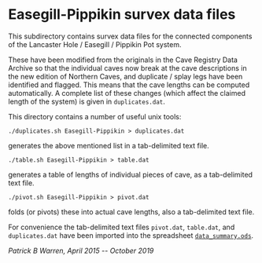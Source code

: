 # Easegill-Pippikin survex data files

This subdirectory contains survex data files for the connected
components of the Lancaster Hole / Easegill / Pippikin Pot system.

These have been modified from the originals in the Cave Registry Data
Archive so that the individual caves now break at the cave
descriptions in the new edition of Northern Caves, and duplicate /
splay legs have been identified and flagged.  This means that the cave
lengths can be computed automatically.  A complete list of these
changes (which affect the claimed length of the system) is given in
`duplicates.dat`.

This directory contains a number of useful unix tools:

```
./duplicates.sh Easegill-Pippikin > duplicates.dat
```
generates the above mentioned list in a tab-delimited text file.


```
./table.sh Easegill-Pippikin > table.dat
```
generates a table of lengths of individual pieces of cave, as a tab-delimited text file.

```
./pivot.sh Easegill-Pippikin > pivot.dat
```
folds (or pivots) these into actual cave lengths, also a tab-delimited text file.

For convenience the tab-delimited text files `pivot.dat`, `table.dat`, and `duplicates.dat`
have been imported into the  spreadsheet [`data_summary.ods`](data_summary.ods).

_Patrick B Warren, April 2015 -- October 2019_
